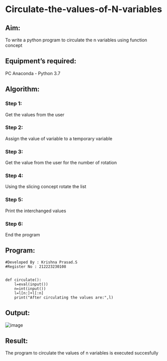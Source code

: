 # Circulate-the-values-of-N-variables
## Aim:
To write a python program to circulate the n variables using function concept
## Equipment’s required:
PC
Anaconda - Python 3.7
## Algorithm: 
### Step 1: 
Get the values from the user
### Step 2: 
Assign the value of variable to a temporary variable
### Step 3: 
Get the value from the user for the number of rotation
### Step 4: 
Using the slicing concept rotate the list

### Step 5: 
Print the interchanged values
### Step 6: 
End the program
## Program:
```
#Developed By : Krishna Prasad.S
#Register No : 212223230108
```
```

def circulate():
    l=eval(input())
    n=int(input())
    l=l[n:]+l[:n]
    print("After circulating the values are:",l)
```
## Output:
![image](https://github.com/KrishnaPrasad148/Circulate-the-values-of-N-variables/assets/147332763/5c64af3e-41f8-4fac-9f5a-f9e79711b9b9)


## Result:
The program to circulate the values of n variables is executed succesfully
